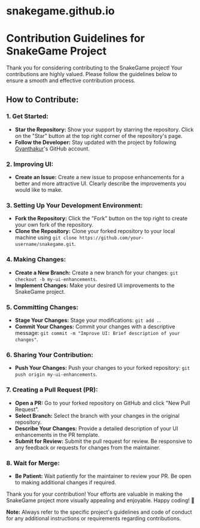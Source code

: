 # snakegame.github.io

# Contribution Guidelines for SnakeGame Project

Thank you for considering contributing to the SnakeGame project! Your contributions are highly valued. Please follow the guidelines below to ensure a smooth and effective contribution process.

## How to Contribute:

### 1. **Get Started:**
   - **Star the Repository:**
     Show your support by starring the repository. Click on the "Star" button at the top right corner of the repository's page.
   - **Follow the Developer:**
     Stay updated with the project by following [Gyanthakur](https://github.com/Gyanthakur)'s GitHub account.

### 2. **Improving UI:**
   - **Create an Issue:**
     Create a new issue to propose enhancements for a better and more attractive UI. Clearly describe the improvements you would like to make.

### 3. **Setting Up Your Development Environment:**
   - **Fork the Repository:**
     Click the "Fork" button on the top right to create your own fork of the repository.
   - **Clone the Repository:**
     Clone your forked repository to your local machine using `git clone https://github.com/your-username/snakegame.git`.

### 4. **Making Changes:**
   - **Create a New Branch:**
     Create a new branch for your changes: `git checkout -b my-ui-enhancements`.
   - **Implement Changes:**
     Make your desired UI improvements to the SnakeGame project.

### 5. **Committing Changes:**
   - **Stage Your Changes:**
     Stage your modifications: `git add .`.
   - **Commit Your Changes:**
     Commit your changes with a descriptive message: `git commit -m "Improve UI: Brief description of your changes"`.

### 6. **Sharing Your Contribution:**
   - **Push Your Changes:**
     Push your changes to your forked repository: `git push origin my-ui-enhancements`.

### 7. **Creating a Pull Request (PR):**
   - **Open a PR:**
     Go to your forked repository on GitHub and click "New Pull Request".
   - **Select Branch:**
     Select the branch with your changes in the original repository.
   - **Describe Your Changes:**
     Provide a detailed description of your UI enhancements in the PR template.
   - **Submit for Review:**
     Submit the pull request for review. Be responsive to any feedback or requests for changes from the maintainer.

### 8. **Wait for Merge:**
   - **Be Patient:**
     Wait patiently for the maintainer to review your PR. Be open to making additional changes if required.

Thank you for your contribution! Your efforts are valuable in making the SnakeGame project more visually appealing and enjoyable. Happy coding! 🚀

**Note:** Always refer to the specific project's guidelines and code of conduct for any additional instructions or requirements regarding contributions.

